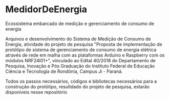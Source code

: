 # MedidorDeEnergia
Ecossistema embarcado de medição e gerenciamento de consumo de energia

Arquivos e desenvolvimento do Sistema de Medição de Consumo de Energia, atividade do projeto de pesquisa "Proposta de implementação de protótipo de sistema de gerenciamento de consumo de energia elétrica através de rede em malha com as plataformas Arduino e Raspberry com os módulos NRF24l01+", vinculado ao Edital 40/2018 do Departamento de Pesquisa, Inovação e Pós Graduação do Instituto Federal de Educação Ciência e Tecnologia de Rondônia, Campus Ji - Paraná.

Todos os passos necessários, códigos e bibliotecas necessários para a construção do protótipo, resultdado do projeto de pesquisa, estarão disponíveis nesse repositório
